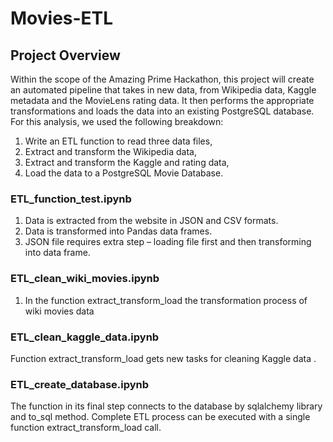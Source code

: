 # Movies-ETL
## Project Overview
Within the scope of the Amazing Prime Hackathon, this project will create an automated pipeline that takes in new data, from Wikipedia data, Kaggle metadata and the MovieLens rating data. It then performs the appropriate transformations and loads the data into an existing PostgreSQL database.
For this analysis, we used the following breakdown:

1. Write an ETL function to read three data files,
2. Extract and transform the Wikipedia data,
3. Extract and transform the Kaggle and rating data,
4. Load the data to a PostgreSQL Movie Database.
### ETL_function_test.ipynb
1. Data is extracted from the website in JSON and CSV formats.
2. Data is transformed into Pandas data frames.
3. JSON file requires extra step – loading file first and then transforming into data frame.
### ETL_clean_wiki_movies.ipynb


1. In the function extract_transform_load the transformation process of wiki movies data 

### ETL_clean_kaggle_data.ipynb
Function extract_transform_load gets new tasks for cleaning Kaggle data .
### ETL_create_database.ipynb
The function in its final step connects to the database by sqlalchemy library and to_sql method.
Complete ETL process can be executed with a single function extract_transform_load call.
